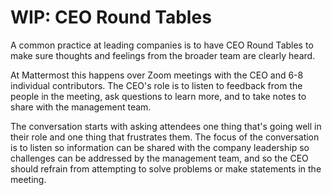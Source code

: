 # WIP: CEO Round Tables 

A common practice at leading companies is to have CEO Round Tables to make sure thoughts and feelings from the broader team are clearly heard. 

At Mattermost this happens over Zoom meetings with the CEO and 6-8 individual contributors. The CEO's role is to listen to feedback from the people in the meeting, ask questions to learn more, and to take notes to share with the management team. 

The conversation starts with asking attendees one thing that's going well in their role and one thing that frustrates them. The focus of the conversation is to listen so information can be shared with the company leadership so challenges can be addressed by the management team, and so the CEO should refrain from attempting to solve problems or make statements in the meeting. 

